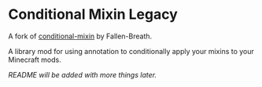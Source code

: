 # Conditional Mixin Legacy

A fork of [conditional-mixin](https://github.com/Fallen-Breath/conditional-mixin) by Fallen-Breath.

A library mod for using annotation to conditionally apply your mixins to your Minecraft mods.

*README will be added with more things later.*
